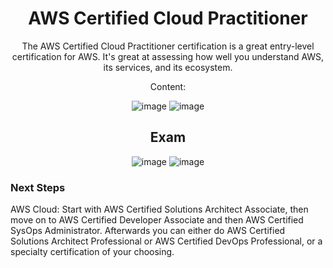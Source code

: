 <div align="center">

# AWS Certified Cloud Practitioner

The AWS Certified Cloud Practitioner certification is a great entry-level certification for AWS. It's great at assessing how well you understand AWS, its services, and its ecosystem.

Content: 

![image](https://user-images.githubusercontent.com/104793540/191227977-d5d58579-2c4c-4ceb-af86-02d38ea00162.png)
![image](https://user-images.githubusercontent.com/104793540/191228079-89570d23-6005-4623-86ad-040e3bbcc63a.png)

## Exam 

![image](https://user-images.githubusercontent.com/104793540/191229067-505f0aeb-36cc-4634-9967-312b036a6a3d.png)
![image](https://user-images.githubusercontent.com/104793540/191229579-bc657fdb-978a-4f54-8ca3-355dc1b3e9f5.png)

  </div>

### Next Steps 
AWS Cloud: Start with AWS Certified Solutions Architect Associate, then move on to AWS Certified Developer Associate and then AWS Certified SysOps Administrator. Afterwards you can either do AWS Certified Solutions Architect Professional or AWS Certified DevOps Professional, or a specialty certification of your choosing.
